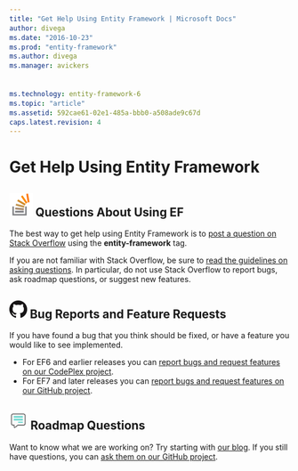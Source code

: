 ```yaml
---
title: "Get Help Using Entity Framework | Microsoft Docs"
author: divega
ms.date: "2016-10-23"
ms.prod: "entity-framework"
ms.author: divega
ms.manager: avickers


ms.technology: entity-framework-6
ms.topic: "article"
ms.assetid: 592cae61-02e1-485a-bbb0-a508ade9c67d
caps.latest.revision: 4
---
```

# Get Help Using Entity Framework
## ![StackOverflow](../ef6/media/stackoverflow.png) Questions About Using EF  

The best way to get help using Entity Framework is to [post a question on Stack Overflow](http://stackoverflow.com/questions/ask) using the **entity-framework** tag.  

If you are not familiar with Stack Overflow, be sure to [read the guidelines on asking questions](http://stackoverflow.com/help/asking). In particular, do not use Stack Overflow to report bugs, ask roadmap questions, or suggest new features.  

## ![GitHub-Mark-32px](../ef6/media/github-mark-32px.png) Bug Reports and Feature Requests  

If you have found a bug that you think should be fixed, or have a feature you would like to see implemented.  

- For EF6 and earlier releases you can [report bugs and request features on our CodePlex project](https://entityframework.codeplex.com/workitem/list/basic).  
- For EF7 and later releases you can [report bugs and request features on our GitHub project](https://github.com/aspnet/EntityFramework/issues).  

## ![Blog_sm](../ef6/media/blog-sm.png) Roadmap Questions  

Want to know what we are working on? Try starting with [our blog](http://blogs.msdn.com/adonet). If you still have questions, you can [ask them on our GitHub project](https://github.com/aspnet/EntityFramework/issues).  
